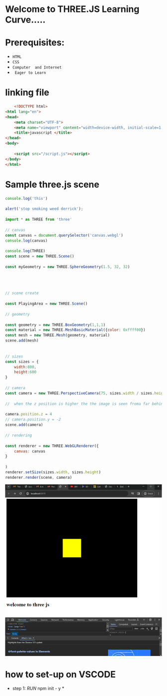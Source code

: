 # Welcome to THREE.JS Learning Curve.....
# Prerequisites:

 * ` HTML `
 * ` CSS `
  * ` Computer  and Internet `
* ` Eager to Learn`

# linking file 

```HTML
    <!DOCTYPE html>
<html lang="en">
<head>
    <meta charset="UTF-8">
    <meta name="viewport" content="width=device-width, initial-scale=1.0">
    <title>javascript </title>
</head>
<body>
    
    <script src="/script.js"></script>
</body>
</html>

```

# Sample three.js scene
```javascript
console.log('this')

alert('stop smoking weed derrick');

import * as THREE from 'three'

// canvas
const canvas = document.querySelector('canvas.webgl')
console.log(canvas)

console.log(THREE)
const scene = new THREE.Scene()

const myGeometry = new THREE.SphereGeometry(1.5, 32, 32)




// scene create

const PlayingArea = new THREE.Scene()

// geometry

const geometry = new THREE.BoxGeometry(1,1,1)
const material = new THREE.MeshBasicMaterial({color: 0xffff00})
const mesh = new THREE.Mesh(geometry, material)
scene.add(mesh)


// sizes
const sizes = {
    width:800,
    height:600
}

// camera
const camera = new THREE.PerspectiveCamera(75, sizes.width / sizes.height)

//  when the z position is higher the the image is seen froma far behind.

camera.position.z = 4
// camera.position.y = -2
scene.add(camera)

// rendering

const renderer = new THREE.WebGLRenderer({
    canvas: canvas
}

)
renderer.setSize(sizes.width, sizes.height)
renderer.render(scene, camera)


```
![](/Screenshot%20(117).png)



# how to set-up on VSCODE

* step 1: _RUN_ npm init - y *

<!-- writting a GOOD README -->

<!-- # Heading 1
## Heading 2
### Heading 3

Emphasis, aka italics, with *asterisks* or _underscores_.

Strong emphasis, aka bold, with **asterisks** or __underscores__.

Combined emphasis with **asterisks and _underscores_**.
1. First ordered list item
2. Another item
⋅⋅* Unordered sub-list. 
1. Actual numbers don't matter, just that it's a number
⋅⋅1. Ordered sub-list
4. And another item.

[I'm an inline-style link](https://www.google.com)

[I'm an inline-style link with title](https://www.google.com "Google's Homepage")

![descriptive alt text](https://github.com/adam-p/markdown-here/raw/master/src/common/images/icon48.png "Logo Title Text 1") -->


<!-- https://learn.microsoft.com/en-us/office/vba/language/reference/user-interface-help/color-constants -->